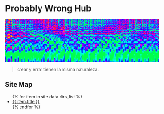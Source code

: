 # Probably Wrong Hub

![Spectrum Banner](/images/spectrum_banner.png)<br/>

> crear y errar tienen la misma naturaleza.

## Site Map

<ul>
   {% for item in site.data.dirs_list %}
      <li><a href="{{ item.link }}">{{ item.title }}</a></li>
   {% endfor %}
</ul>